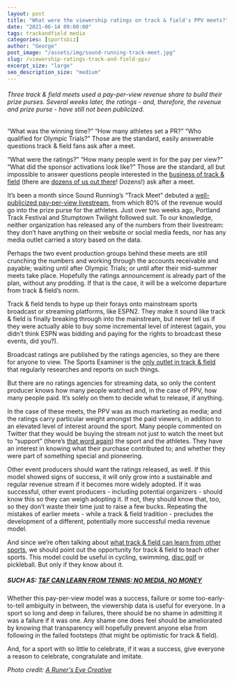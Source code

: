 ```yaml
---
layout: post
title: "What were the viewership ratings on track & field's PPV meets?"
date: "2021-06-14 09:00:00"
tags: trackandfield media
categories: [sportsbiz]
author: "George"
post_image: "/assets/img/sound-running-track-meet.jpg"
slug: /viewership-ratings-track-and-field-ppv/
excerpt_size: "large"
seo_description_size: "medium"
---
```


<h6>Three track & field meets used a pay-per-view revenue share to build their prize purses. Several weeks later, the ratings - and, therefore, the revenue and prize purse - have still not been publicized.</h6>

“What was the winning time?” “How many athletes set a PR?” “Who qualified for Olympic Trials?” Those are the standard, easily answerable questions track & field fans ask after a meet.

“What were the ratings?” “How many people went in for the pay per view?” “What did the sponsor activations look like?” Those are the standard, all but impossible to answer questions people interested in the [business of track & field](https://podcasts.apple.com/us/podcast/lane9-track-field-money/id1198173010) (there are [dozens of us out there](https://www.youtube.com/watch?v=lKie-vgUGdI)! Dozens!) ask after a meet.

It’s been a month since Sound Running’s “Track Meet” debuted a [well-publicized pay-per-view livestream](https://tempojournal.com/article/free-track/index.html), from which 80% of the revenue would go into the prize purse for the athletes. Just over two weeks ago, Portland Track Festival and Stumptown Twilight followed suit. To our knowledge, neither organization has released any of the numbers from their livestream: they don’t have anything on their website or social media feeds, nor has any media outlet carried a story based on the data.

Perhaps the two event production groups behind these meets are still crunching the numbers and working through the accounts receivable and payable; waiting until after Olympic Trials; or until after their mid-summer meets take place. Hopefully the ratings announcement is already part of the plan, without any prodding. If that is the case, it will be a welcome departure from track & field’s norm.

Track & field tends to hype up their forays onto mainstream sports broadcast or streaming platforms, like ESPN2. They make it sound like track & field is finally breaking through into the mainstream, but never tell us if they were actually able to buy some incremental level of interest (again, you didn’t think ESPN was bidding and paying for the rights to broadcast these events, did you?).

Broadcast ratings are published by the ratings agencies, so they are there for anyone to view. The Sports Examiner is the [only outlet in track & field](http://www.thesportsexaminer.com/the-ticker-no-spectator-games-in-tokyo-still-possible-t-rider-banned-for-electric-spurs/) that regularly researches and reports on such things.

But there are no ratings agencies for streaming data, so only the content producer knows how many people watched and, in the case of PPV, how many people paid. It’s solely on them to decide what to release, if anything.

In the case of these meets, the PPV was as much marketing as media; and the ratings carry particular weight amongst the paid viewers, in addition to an elevated level of interest around the sport. Many people commented on Twitter that they would be buying the stream not just to watch the meet but to “support” (there’s [that word again](https://nalathletics.com/blog/2021/05/20/track-and-field-value-not-thank-you)) the sport and the athletes. They have an interest in knowing what their purchase contributed to; and whether they were part of something special and pioneering.

Other event producers should want the ratings released, as well. If this model showed signs of success, it will only grow into a sustainable and regular revenue stream if it becomes more widely adopted. If it was successful, other event producers - including potential organizers - should know this so they can weigh adopting it. If not, they should know that, too, so they don’t waste their time just to raise a few bucks. Repeating the mistakes of earlier meets - while a track & field tradition - precludes the development of a different, potentially more successful media revenue model.

And since we’re often talking about [what track & field can learn from other sports](https://nalathletics.com/blog/2021/05/27/track-and-field-lessons-learned-villareal-europa-league), we should point out the opportunity for track & field to teach other sports. This model could be useful in cycling, swimming, [disc golf](https://nalathletics.com/blog/2021/03/03/track-field-vs-disc-golf) or pickleball. But only if they know about it.

##### SUCH AS: [T&F CAN LEARN FROM TENNIS: NO MEDIA, NO MONEY](https://nalathletics.com/blog/2021/06/04/track-and-field-tennis-no-media-no-money)

Whether this pay-per-view model was a success, failure or some too-early-to-tell ambiguity in between, the viewership data is useful for everyone. In a sport so long and deep in failures, there should be no shame in admitting it was a failure if it was one. Any shame one does feel should be ameliorated by knowing that transparency will hopefully prevent anyone else from following in the failed footsteps (that might be optimistic for track & field).

And, for a sport with so little to celebrate, if it was a success, give everyone a reason to celebrate, congratulate and imitate.

<em>Photo credit: [A Runer's Eye Creative](https://arunerseyecreative.pixieset.com/soundrunningtrackmeet/day2/)</em>
